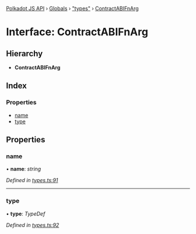 [Polkadot JS API](../README.md) › [Globals](../globals.md) › ["types"](../modules/_types_.md) › [ContractABIFnArg](_types_.contractabifnarg.md)

# Interface: ContractABIFnArg

## Hierarchy

* **ContractABIFnArg**

## Index

### Properties

* [name](_types_.contractabifnarg.md#name)
* [type](_types_.contractabifnarg.md#type)

## Properties

###  name

• **name**: *string*

*Defined in [types.ts:91](https://github.com/polkadot-js/api/blob/6ff0efca25/packages/api-contract/src/types.ts#L91)*

___

###  type

• **type**: *TypeDef*

*Defined in [types.ts:92](https://github.com/polkadot-js/api/blob/6ff0efca25/packages/api-contract/src/types.ts#L92)*
